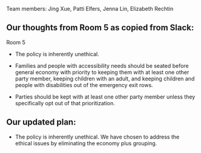 Team members:  Jing Xue, Patti Elfers, Jenna Lin, Elizabeth Rechtin

## Our thoughts from Room 5 as copied from Slack: 
Room 5
+ The policy is inherently unethical.

+ Families and people with accessibility needs should be seated before general economy with priority to keeping them with at least one other party member, keeping children with an adult, and keeping children and people with disabilities out of the emergency exit rows.

+ Parties should be kept with at least one other party member unless they specifically opt out of that prioritization.

## Our updated plan:

+ The policy is inherently unethical.  We have chosen to address the ethical issues by eliminating the economy plus grouping.  
